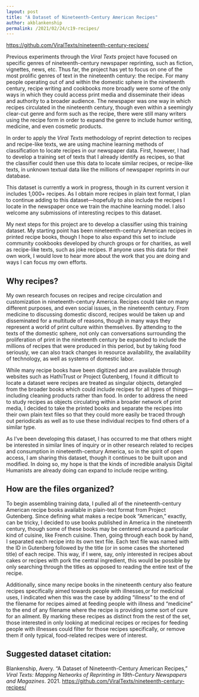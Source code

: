 ```yaml
---
layout: post
title: "A Dataset of Nineteenth-Century American Recipes"
author: akblankenship
permalink: /2021/02/24/c19-recipes/
---
```


<https://github.com/ViralTexts/nineteenth-century-recipes/>

Previous experiments through the _Viral Texts_ project have focused on specific genres of nineteenth-century newspaper reprinting, such as fiction, vignettes, news, etc. Thus far, the project has yet to focus on one of the most prolific genres of text in the nineteenth century: the recipe. For many people operating out of and within the domestic sphere in the nineteenth century, recipe writing and cookbooks more broadly were some of the only ways in which they could access print media and disseminate their ideas and authority to a broader audience. The newspaper was one way in which recipes circulated in the nineteenth century, though even within a seemingly clear-cut genre and form such as the recipe, there were still many writers using the recipe form in order to expand the genre to include humor writing, medicine, and even cosmetic products. 

In order to apply the _Viral Texts_ methodology of reprint detection to recipes and recipe-like texts, we are using machine learning methods of classification to locate recipes in our newspaper data. First, however, I had to develop a training set of texts that I already identify as recipes, so that the classifier could then use this data to locate similar recipes, or recipe-like texts, in unknown textual data like the millions of newspaper reprints in our database. 

This dataset is currently a work in progress, though in its current version it includes 1,000+ recipes. As I obtain more recipes in plain text format, I plan to continue adding to this dataset—hopefully to also include the recipes I locate in the newspaper once we train the machine learning model. I also welcome any submissions of interesting recipes to this dataset. 

My next steps for this project are to develop a classifier using this training dataset. My starting point has been nineteenth-century American recipes in printed recipe books, though I hope to also expand this set to include community cookbooks developed by church groups or for charities, as well as recipe-like texts, such as joke recipes. If anyone uses this data for their own work, I would love to hear more about the work that you are doing and ways I can focus my own efforts. 

## Why recipes?

My own research focuses on recipes and recipe circulation and customization in nineteenth-century America. Recipes could take on many different purposes, and even social issues, in the nineteenth century. From medicine to discussing domestic discord, recipes would be taken up and disseminated for a multitude of reasons, though in many ways they represent a world of print culture within themselves. By attending to the texts of the domestic sphere, not only can conversations surrounding the proliferation of print in the nineteenth century be expanded to include the millions of recipes that were produced in this period, but by taking food seriously, we can also track changes in resource availability, the availability of technology, as well as systems of domestic labor. 

While many recipe books have been digitized and are available through websites such as HathiTrust or Project Gutenberg, I found it difficult to locate a dataset were recipes are treated as singular objects, detangled from the broader books which could include recipes for all types of things—including cleaning products rather than food. In order to address the need to study recipes as objects circulating within a broader network of print media, I decided to take the printed books and separate the recipes into their own plain text files so that they could more easily be traced through out periodicals as well as to use these individual recipes to find others of a similar type. 

As I’ve been developing this dataset, I has occurred to me that others might be interested in similar lines of inquiry or in other research related to recipes and consumption in nineteenth-century America, so in the spirit of open access, I am sharing this dataset, though it continues to be built upon and modified. In doing so, my hope is that the kinds of incredible analysis Digital Humanists are already doing can expand to include recipe writing. 

## How are the files organized?

To begin assembling training data, I pulled all of the nineteenth-century American recipe books available in plain-text format from Project Gutenberg. Since defining what makes a recipe book “American,” exactly, can be tricky, I decided to use books published in America in the nineteenth century, though some of these books may be centered around a particular kind of cuisine, like French cuisine. Then, going through each book by hand, I separated each recipe into its own text file. Each text file was named with the ID in Gutenberg followed by the title (or in some cases the shortened title) of each recipe. This way, if I were, say, only interested in recipes about cakes or recipes with pork the central ingredient, this would be possible by only searching through the titles as opposed to reading the entire text of the recipe. 

Additionally, since many recipe books in the nineteenth century also feature recipes specifically aimed towards people with illnesses,or for medicinal uses, I indicated when this was the case by adding “illness” to the end of the filename for recipes aimed at feeding people with illness and “medicine” to the end of any filename where the recipe is providing some sort of cure for an ailment. By marking these recipes as distinct from the rest of the set, those interested in only looking at medicinal recipes or recipes for feeding people with illnesses could filter for those recipes specifically, or remove them if only typical, food-related recipes were of interest. 

## Suggested dataset citation:

Blankenship, Avery. “A Dataset of Nineteenth-Century American Recipes,” _Viral Texts: Mapping Networks of Reprinting in 19th-Century Newspapers and Magazines_. 2021. <https://github.com/ViralTexts/nineteenth-century-recipes/>
